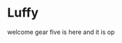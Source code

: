 # Luffy
welcome
gear five is here and it is op 
 
 
 
  
    
              
           
                   
                             
               
                    
        
   
 
